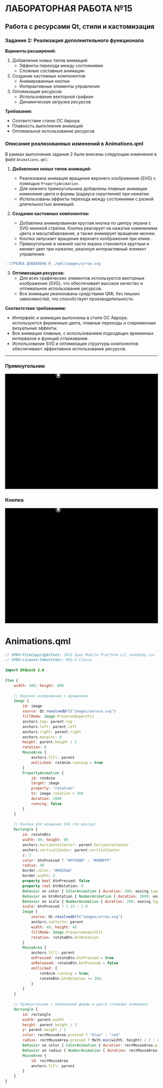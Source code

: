 # ЛАБОРАТОРНАЯ РАБОТА №15
## Работа с ресурсами Qt, стили и кастомизация

### Задание 2: Реализация дополнительного функционала
**Варианты расширений:**
1. Добавление новых типов анимаций:
   - Эффекты перехода между состояниями
   - Сложные составные анимации
2. Создание кастомных компонентов:
   - Анимированные кнопки
   - Интерактивные элементы управления
3. Оптимизация ресурсов:
   - Использование векторной графики
   - Динамическая загрузка ресурсов

**Требования:**
- Соответствие стилю ОС Аврора
- Плавность выполнения анимаций
- Оптимальное использование ресурсов

### Описание реализованных изменений в Animations.qml

В рамках выполнения задания 2 были внесены следующие изменения в файл `Animations.qml`:

1. **Добавление новых типов анимаций:**
   - Реализована анимация вращения верхнего изображения (SVG) с помощью `PropertyAnimation`.
   - Для нижнего прямоугольника добавлены плавные анимации изменения цвета и формы (радиуса скругления) при нажатии.
   - Использованы эффекты перехода между состояниями с разной длительностью анимаций.

2. **Создание кастомных компонентов:**
   - Добавлена анимированная круглая кнопка по центру экрана с SVG-иконкой стрелки. Кнопка реагирует на нажатие изменением цвета и масштабирования, а также анимирует вращение иконки.
   - Кнопка запускает вращение верхнего изображения при клике.
   - Прямоугольник в нижней части экрана становится круглым и меняет цвет при нажатии, реализуя интерактивный элемент управления.

```diff
- СТРЕЛКА ДОБАВЛЕНА В ./qml/images/arrow.svg
```

3. **Оптимизация ресурсов:**
   - Для всех графических элементов используются векторные изображения (SVG), что обеспечивает высокое качество и оптимальное использование ресурсов.
   - Все анимации реализованы средствами QML без лишних зависимостей, что способствует производительности.

**Соответствие требованиям:**
- Интерфейс и анимации выполнены в стиле ОС Аврора: используются фирменные цвета, плавные переходы и современные визуальные эффекты.
- Все анимации плавные, с использованием подходящих временных интервалов и функций сглаживания.
- Использование SVG и оптимизация структуры компонентов обеспечивают эффективное использование ресурсов.
---
### Прямоугольник

![](img_ans/new_rect_anim.gif)

### Кнопка

![](img_ans/button_anim.gif)


# Animations.qml
```qml
// SPDX-FileCopyrightText: 2023 Open Mobile Platform LLC <edu@omp.ru>
// SPDX-License-Identifier: BSD-3-Clause

import QtQuick 2.0

Item {
    width: 400; height: 600

    // Верхнее изображение с вращением
    Image {
        id: image
        source: Qt.resolvedUrl("images/aurora.svg")
        fillMode: Image.PreserveAspectFit
        anchors.top: parent.top
        anchors.left: parent.left
        anchors.right: parent.right
        anchors.margins: 0
        height: parent.height / 2
        rotation: 0
        MouseArea {
            anchors.fill: parent
            onClicked: rotAnim.running = true
        }
        PropertyAnimation {
            id: rotAnim
            target: image
            property: "rotation"
            to: image.rotation + 360
            duration: 2000
            running: false
        }
    }

    // Кнопка для вращения SVG (по центру)
    Rectangle {
        id: rotateBtn
        width: 80; height: 80
        anchors.horizontalCenter: parent.horizontalCenter
        anchors.verticalCenter: parent.verticalCenter
        z: 2
        color: btnPressed ? "#FF9900" : "#00BFFF"
        radius: 40
        border.color: "#0055AA"
        border.width: 2
        property bool btnPressed: false
        property real btnRotation: 0
        Behavior on color { ColorAnimation { duration: 200; easing.type: Easing.InOutQuad } }
        Behavior on btnRotation { NumberAnimation { duration: 2000; easing.type: Easing.InOutQuad } }
        Behavior on scale { NumberAnimation { duration: 200; easing.type: Easing.InOutQuad } }
        scale: btnPressed ? 1.15 : 1.0
        Image {
            source: Qt.resolvedUrl("images/arrow.svg")
            anchors.centerIn: parent
            width: 48; height: 48
            fillMode: Image.PreserveAspectFit
            rotation: rotateBtn.btnRotation
        }
        MouseArea {
            anchors.fill: parent
            onPressed: rotateBtn.btnPressed = true
            onReleased: rotateBtn.btnPressed = false
            onClicked: {
                rotAnim.running = true;
                rotateBtn.btnRotation += 360;
            }
        }
    }

    // Прямоугольник с изменением формы и цвета (плавные анимации)
    Rectangle {
        id: rectangle
        width: parent.width
        height: parent.height / 2
        y: parent.height / 2
        color: rectMouseArea.pressed ? "blue" : "red"
        radius: rectMouseArea.pressed ? Math.min(width, height) / 2 : 0
        Behavior on color { ColorAnimation { duration: rectMouseArea.pressed ? 300 : 2000; easing.type: Easing.InOutQuad } }
        Behavior on radius { NumberAnimation { duration: rectMouseArea.pressed ? 300 : 2000; easing.type: Easing.InOutQuad } }
        MouseArea {
            id: rectMouseArea
            anchors.fill: parent
        }
    }
}

```